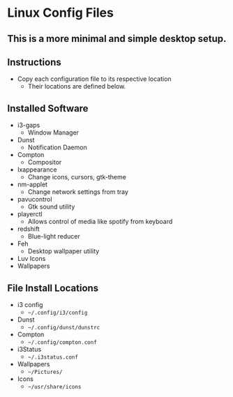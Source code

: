 # Linux Config Files
## This is a more minimal and simple desktop setup.

## Instructions
  * Copy each configuration file to its respective location
    * Their locations are defined below.

## Installed Software 
  * i3-gaps
    * Window Manager
  * Dunst
    * Notification Daemon
  * Compton
    * Compositor
  * lxappearance
    * Change icons, cursors, gtk-theme
  * nm-applet
    * Change network settings from tray
  * pavucontrol
    * Gtk sound utility
  * playerctl
    * Allows control of media like spotify from keyboard
  * redshift
    * Blue-light reducer
  * Feh
    * Desktop wallpaper utility
  * Luv Icons
  * Wallpapers
  

## File Install Locations
  * i3 config
    * `~/.config/i3/config`
  * Dunst
    * `~/.config/dunst/dunstrc`
  * Compton
    * `~/.config/compton.conf`
  * i3Status
    * `~/.i3status.conf`
  * Wallpapers
    * `~/Pictures/`
  * Icons
    * `~/usr/share/icons`